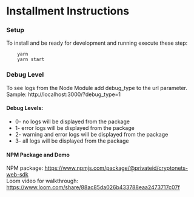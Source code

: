 # Installment Instructions 


### Setup

To install and be ready for development and running execute these step:

```bsh
    yarn
    yarn start
```

### Debug Level

To see logs from the Node Module add debug_type to the url parameter.
<br/> Sample: http://localhost:3000/?debug_type=1

#### Debug Levels: 
- 0- no logs will be displayed from the package
- 1- error logs will be displayed from the package
- 2- warning and error logs will be displayed from the package
- 3- all logs will be displayed from the package

#### NPM Package and Demo
NPM package: https://www.npmjs.com/package/@privateid/cryptonets-web-sdk <br>
Loom video for walkthrough: https://www.loom.com/share/88ac85da026b433788eaa2473717c07f

